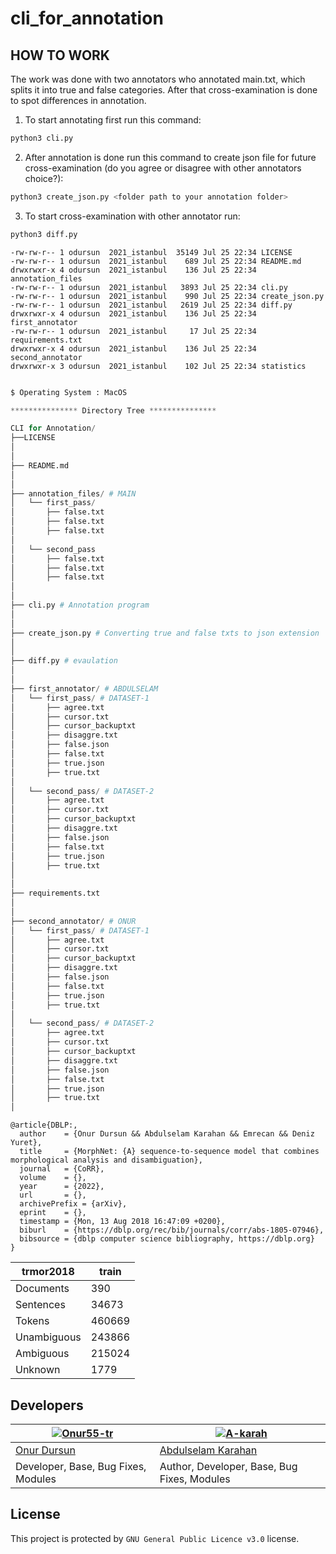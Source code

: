 # cli_for_annotation

## HOW TO WORK

The work was done with two annotators who annotated main.txt, which splits it into true and false categories. After that cross-examination is done to spot differences in annotation.

1. To start annotating first run this command:
~~~python
python3 cli.py
~~~
2. After annotation is done run this command to create json file for future cross-examination (do you agree or disagree with other annotators choice?):
~~~python
python3 create_json.py <folder path to your annotation folder>
~~~
3. To start cross-examination with other annotator run:
~~~python
python3 diff.py
~~~

    -rw-rw-r-- 1 odursun  2021_istanbul  35149 Jul 25 22:34 LICENSE
    -rw-rw-r-- 1 odursun  2021_istanbul    689 Jul 25 22:34 README.md
    drwxrwxr-x 4 odursun  2021_istanbul    136 Jul 25 22:34 annotation_files
    -rw-rw-r-- 1 odursun  2021_istanbul   3893 Jul 25 22:34 cli.py
    -rw-rw-r-- 1 odursun  2021_istanbul    990 Jul 25 22:34 create_json.py
    -rw-rw-r-- 1 odursun  2021_istanbul   2619 Jul 25 22:34 diff.py
    drwxrwxr-x 4 odursun  2021_istanbul    136 Jul 25 22:34 first_annotator
    -rw-rw-r-- 1 odursun  2021_istanbul     17 Jul 25 22:34 requirements.txt
    drwxrwxr-x 4 odursun  2021_istanbul    136 Jul 25 22:34 second_annotator
    drwxrwxr-x 3 odursun  2021_istanbul    102 Jul 25 22:34 statistics



```python

$ Operating System : MacOS

*************** Directory Tree ***************

CLI for Annotation/
├──LICENSE
│
│
├── README.md
│
│
├── annotation_files/ # MAIN
│   └── first_pass/
│       ├── false.txt
│       ├── false.txt
│       ├── false.txt
│
│   └── second_pass
│       ├── false.txt
│       ├── false.txt
│       ├── false.txt
│
│
├── cli.py # Annotation program
│
│
├── create_json.py # Converting true and false txts to json extension
│
│
├── diff.py # evaulation
│
│
├── first_annotator/ # ABDULSELAM
│   └── first_pass/ # DATASET-1
│       ├── agree.txt
│       ├── cursor.txt
│       ├── cursor_backuptxt
│       ├── disaggre.txt
│       ├── false.json
│       ├── false.txt
│       ├── true.json
│       ├── true.txt
│
│   └── second_pass/ # DATASET-2
│       ├── agree.txt
│       ├── cursor.txt
│       ├── cursor_backuptxt
│       ├── disaggre.txt
│       ├── false.json
│       ├── false.txt
│       ├── true.json
│       ├── true.txt
│
│
├── requirements.txt
│
│
├── second_annotator/ # ONUR
│   └── first_pass/ # DATASET-1
│       ├── agree.txt
│       ├── cursor.txt
│       ├── cursor_backuptxt
│       ├── disaggre.txt
│       ├── false.json
│       ├── false.txt
│       ├── true.json
│       ├── true.txt
│
│   └── second_pass/ # DATASET-2
│       ├── agree.txt
│       ├── cursor.txt
│       ├── cursor_backuptxt
│       ├── disaggre.txt
│       ├── false.json
│       ├── false.txt
│       ├── true.json
│       ├── true.txt
│

```

```
@article{DBLP:,
  author    = {Onur Dursun && Abdulselam Karahan && Emrecan && Deniz Yuret},
  title     = {MorphNet: {A} sequence-to-sequence model that combines morphological analysis and disambiguation},
  journal   = {CoRR},
  volume    = {},
  year      = {2022},
  url       = {},
  archivePrefix = {arXiv},
  eprint    = {},
  timestamp = {Mon, 13 Aug 2018 16:47:09 +0200},
  biburl    = {https://dblp.org/rec/bib/journals/corr/abs-1805-07946},
  bibsource = {dblp computer science bibliography, https://dblp.org}
}
```

|trmor2018	|train	|
|-----------|-------|
|Documents	|390	|
|Sentences	|34673	|
|Tokens 	|460669	|
|Unambiguous|243866	|
|Ambiguous	|215024	|
|Unknown	|1779	|


## Developers

[![Onur55-tr](https://github.com/onur55-tr.png?size=100)](https://onur-dursun.epizy.com) | [![A-karah](https://github.com/a-karah.png?size=100)](https://github.com/a-karah)
----|----|
| [Onur Dursun](https://t.me/sherlockcbr) | [Abdulselam Karahan](https://github.com/a-karah.png)
Developer, Base, Bug Fixes, Modules | Author, Developer, Base, Bug Fixes, Modules

## License
This project is protected by `GNU General Public Licence v3.0` license.
